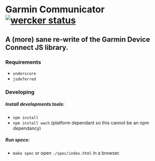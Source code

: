 # Garmin Communicator [![wercker status](https://app.wercker.com/status/ff202c4e0f75411cda393cbc59e651b9 "wercker status")](https://app.wercker.com/project/bykey/ff202c4e0f75411cda393cbc59e651b9)

## A (more) sane re-write of the Garmin Device Connect JS library.

### Requirements

- `underscore`
- `jsdeferred`

### Developing

##### Install developments tools:
- `npm install`
- `npm install wach` (platform dependant so this cannot be an npm dependancy)

##### Run specs:
- `make spec` or open `./spec/index.html` in a browser.
